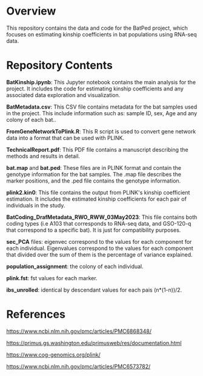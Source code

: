 # Overview
This repository contains the data and code for the BatPed project, which focuses on estimating kinship coefficients in bat populations using RNA-seq data.

# Repository Contents
**BatKinship.ipynb**: This Jupyter notebook contains the main analysis for the project. It includes the code for estimating kinship coefficients and any associated data exploration and visualization.

**BatMetadata.csv**: This CSV file contains metadata for the bat samples used in the project. This include information such as: sample ID, sex, Age and any colony of each bat..

**FromGeneNetworkToPlink.R**: This R script is used to convert gene network data into a format that can be used with PLINK.

**TechnicalReport.pdf**: This PDF file contains a manuscript describing the methods and results in detail.

**bat.map** and **bat.ped**: These files are in PLINK format and contain the genotype information for the bat samples. The .map file describes the marker positions, and the .ped file contains the genotype information.

**plink2.kin0**: This file contains the output from PLINK's kinship coefficient estimation. It includes the estimated kinship coefficients for each pair of individuals in the study.

**BatCoding_DrafMetadata_RWO_RWW_03May2023**: This file contains both coding types (i.e A103 that corresponds to RNA-seq data, and GSO-120-q that correspond to a specific bat). It is just for compatibility purposes.

**sec_PCA** files: eigenvec correspond to the values for each component for each individual. Eigenvalues correspond to the values for each component that divided over the sum of them is the percentage of variance explained.

**population_assignment**: the colony of each individual.

**plink.fst**: fst values for each marker.

**ibs_unrolled**: identical by descendant values for each pais (n*(1-n))/2.


# References
https://www.ncbi.nlm.nih.gov/pmc/articles/PMC6868348/

https://primus.gs.washington.edu/primusweb/res/documentation.html

https://www.cog-genomics.org/plink/

https://www.ncbi.nlm.nih.gov/pmc/articles/PMC6573782/
